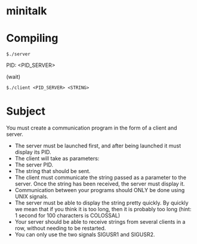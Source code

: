 # minitalk

# Compiling

`$./server`

PID: <PID_SERVER>

(wait)


`$./client <PID_SERVER> <STRING>`

# Subject

You must create a communication program in the form of a client and server.
  - The server must be launched first, and after being launched it must display its PID.
  - The client will take as parameters:
  - The server PID.
  - The string that should be sent.
  - The client must communicate the string passed as a parameter to the server. Once
the string has been received, the server must display it.
  - Communication between your programs should ONLY be done using UNIX signals.
  - The server must be able to display the string pretty quickly. By quickly we mean
that if you think it is too long, then it is probably too long (hint: 1 second for 100
characters is COLOSSAL)
  - Your server should be able to receive strings from several clients in a row, without
needing to be restarted.
  - You can only use the two signals SIGUSR1 and SIGUSR2.
